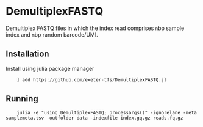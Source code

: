 # DemultiplexFASTQ

Demultiplex FASTQ files in which the index read comprises `n`bp sample index and `m`bp random barcode/UMI.

## Installation
Install using julia package manager
```julia
    ] add https://github.com/exeter-tfs/DemultiplexFASTQ.jl
```


## Running
```
    julia -e "using DemultiplexFASTQ; processargs()" -ignorelane -meta samplemeta.tsv -outfolder data -indexfile index.gq.gz reads.fq.gz
```
